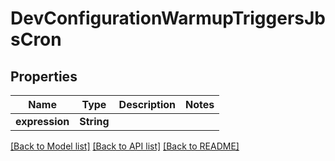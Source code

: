 # DevConfigurationWarmupTriggersJbsCron

## Properties

Name | Type | Description | Notes
------------ | ------------- | ------------- | -------------
**expression** | **String** |  | 

[[Back to Model list]](../README.md#documentation-for-models) [[Back to API list]](../README.md#documentation-for-api-endpoints) [[Back to README]](../README.md)


